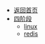 - [返回首页](/?id=quick-start)
- [四阶段](4_四阶段/)
  - [linux](4_四阶段/1_linux.md)
  - [redis](4_四阶段/2_redis.md)